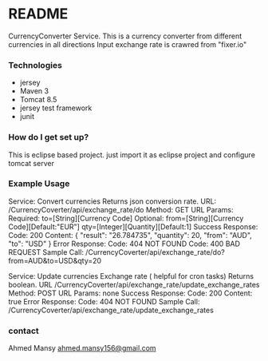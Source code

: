 # README #

CurrencyConverter Service.
This is a currency converter from different currencies in all directions
Input exchange rate is crawred from "fixer.io"
### Technologies  ###
* jersey
* Maven 3
* Tomcat 8.5
* jersey test framework
* junit
### How do I get set up? ###
This is eclipse based project. 
just import it as eclipse project and configure tomcat server
### Example Usage ##

Service: Convert currencies
Returns json conversion rate.
URL: /CurrencyCoverter/api/exchange_rate/do
Method: GET
URL Params:
	Required:
		to=[String][Currency Code] 
	Optional:
		from=[String][Currency Code][Default:"EUR"]
		qty=[Integer][Quantity][Default:1]
Success Response:
	Code: 200 
Content: 
	{
	  "result": "26.784735",
	  "quantity": 20,
	  "from": "AUD",
	  "to": "USD"
	}
Error Response:
	Code: 404 NOT FOUND
	Code: 400 BAD REQUEST 
Sample Call: /CurrencyCoverter/api/exchange_rate/do?from=AUD&to=USD&qty=20


Service: Update currencies Exchange rate ( helpful for cron tasks)
Returns boolean.
URL /CurrencyCoverter/api/exchange_rate/update_exchange_rates
Method: POST
URL Params: none
Success Response:
	Code: 200 
Content: true
Error Response:
	Code: 404 NOT FOUND
Sample Call: /CurrencyCoverter/api/exchange_rate/update_exchange_rates

### contact ###
Ahmed Mansy
ahmed.mansy156@gmail.com